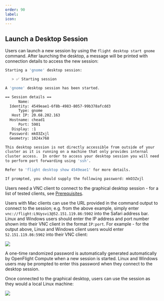 ```yaml
---
order: 90
label:
icon:
---
```


## Launch a Desktop Session

Users can launch a new session by using the `flight desktop start gnome` command. After launching the desktop, a message will be printed with connection details to access the new session:

```bash
Starting a 'gnome' desktop session:

   > ✅ Starting session

A 'gnome' desktop session has been started.

== Session details ==
      Name:
  Identity: 4549eae1-6f8b-4983-8057-99b378afcdd3
      Type: gnome
   Host IP: 20.68.202.163
  Hostname: chead1
      Port: 5901
   Display: :1
  Password: mkO3Zxjl
  Geometry: 1024x768

This desktop session is not directly accessible from outside of your
cluster as it is running on a machine that only provides internal
cluster access.  In order to access your desktop session you will need
to perform port forwarding using 'ssh'.

Refer to 'flight desktop show 4549eae1' for more details.

If prompted, you should supply the following password: mkO3Zxjl

```

Users need a VNC client to connect to the graphical desktop session - for a list of tested clients, see [Prerequisites](/USE/overview/prerequisites).

Users with Mac clients can use the URL provided in the command output to connect to the session; e.g. from the above example, simply enter `vnc://flight:L9Uysvi3@52.151.119.86:5902` into the Safari address bar. Linux and Windows users should enter the IP address and port number shown into their VNC client in the format `IP:port`. For example - for the output above, Linux and Windows client users would enter `52.151.119.86:5902` into their VNC client:

![](https://use.openflighthpc.org/_images/vncclient.png)

A one-time randomized password is automatically generated automatically by OpenFlight Compute when a new session is started. Linux and Windows users may be prompted to enter this password when they connect to the desktop session.

Once connected to the graphical desktop, users can use the session as they would a local Linux machine:

![](https://use.openflighthpc.org/_images/vncdesktop.png)